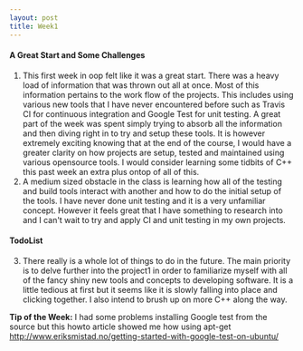 ```yaml
---
layout: post
title: Week1
---
```


#### A Great Start and Some Challenges
1. This first week in oop felt like it was a great start. There was a heavy load of information that was thrown out all at once. Most of this information pertains to the work flow of the projects. This includes using various new tools that I have never encountered before such as Travis CI for continuous integration and Google Test for unit testing. A great part of the week was spent simply trying to absorb all the information and then diving right in to try and setup these tools. It is however extremely exciting knowing that at the end of the course, I would have a greater clarity on how projects are setup, tested and maintained using various opensource tools. I would consider learning some tidbits of C++ this past week an extra plus ontop of all of this. 
2. A medium sized obstacle in the class is learning how all of the testing and build tools interact with another and how to do the initial setup of the tools. I have never done unit testing and it is a very unfamiliar concept. However it  feels great that I have something to research into and I can't wait to try and apply CI and unit testing in my own projects.
#### TodoList
3. There really is a whole lot of things to do in the future. The main priority is to delve further into the project1 in order to familiarize myself with all of the fancy shiny new tools and concepts to developing software. It is a little tedious at first but it seems like it is slowly falling into place and clicking together. I also intend to brush up on more C++ along the way.

**Tip of the Week:** I had some problems installing Google test from the source but this howto article showed me how using apt-get
http://www.eriksmistad.no/getting-started-with-google-test-on-ubuntu/
